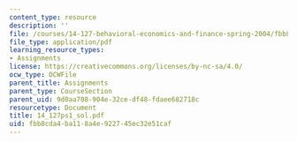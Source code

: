 ```yaml
---
content_type: resource
description: ''
file: /courses/14-127-behavioral-economics-and-finance-spring-2004/fbb8cda4ba118a4e922745ec32e51caf_14_127ps1_sol.pdf
file_type: application/pdf
learning_resource_types:
- Assignments
license: https://creativecommons.org/licenses/by-nc-sa/4.0/
ocw_type: OCWFile
parent_title: Assignments
parent_type: CourseSection
parent_uid: 9d0aa708-904e-32ce-df48-fdaee682718c
resourcetype: Document
title: 14_127ps1_sol.pdf
uid: fbb8cda4-ba11-8a4e-9227-45ec32e51caf
---
```

